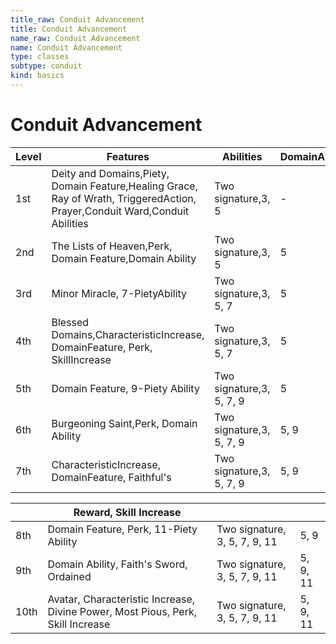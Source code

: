 ```yaml
---
title_raw: Conduit Advancement
title: Conduit Advancement
name_raw: Conduit Advancement
name: Conduit Advancement
type: classes
subtype: conduit
kind: basics
---
```


# Conduit Advancement

| Level | Features                                                                                                                    | Abilities                | DomainAbilities |
| ----- | --------------------------------------------------------------------------------------------------------------------------- | ------------------------ | --------------- |
| 1st   | Deity and Domains,Piety, Domain Feature,Healing Grace, Ray of Wrath, TriggeredAction, Prayer,Conduit Ward,Conduit Abilities | Two signature,3, 5       | -               |
| 2nd   | The Lists of Heaven,Perk, Domain Feature,Domain Ability                                                                     | Two signature,3, 5       | 5               |
| 3rd   | Minor Miracle, 7-PietyAbility                                                                                               | Two signature,3, 5, 7    | 5               |
| 4th   | Blessed Domains,CharacteristicIncrease, DomainFeature, Perk, SkillIncrease                                                  | Two signature,3, 5, 7    | 5               |
| 5th   | Domain Feature, 9-Piety Ability                                                                                             | Two signature,3, 5, 7, 9 | 5               |
| 6th   | Burgeoning Saint,Perk, Domain Ability                                                                                       | Two signature,3, 5, 7, 9 | 5, 9            |
| 7th   | CharacteristicIncrease, DomainFeature, Faithful's                                                                           | Two signature,3, 5, 7, 9 | 5, 9            |

|      | Reward, Skill Increase                                                          |                               |          |
| ---- | ------------------------------------------------------------------------------- | ----------------------------- | -------- |
| 8th  | Domain Feature, Perk, 11-Piety Ability                                          | Two signature, 3, 5, 7, 9, 11 | 5, 9     |
| 9th  | Domain Ability, Faith's Sword, Ordained                                         | Two signature, 3, 5, 7, 9, 11 | 5, 9, 11 |
| 10th | Avatar, Characteristic Increase, Divine Power, Most Pious, Perk, Skill Increase | Two signature, 3, 5, 7, 9, 11 | 5, 9, 11 |
